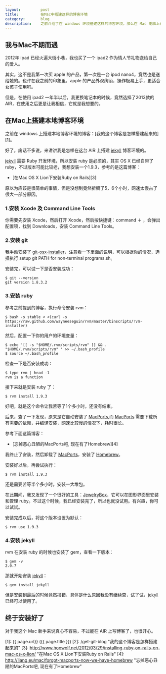 ```yaml
---
layout:         post
title:          在Mac中搭建这样的博客环境
category:       blog
description:    之前介绍了在 windows 环境搭建这样的博客环境，那么在 Mac 电脑上该怎么做呢？
---
```


## 我与Mac不期而遇

2012年 ipad 已经火遍大街小巷，我也买了一个 ipad2 作为情人节礼物送给自己的爱人。

其实，这不是我第一次买 apple 的产品，第一次是一台 ipod nano4，竟然也是送给她的。也许在我之前的印象里，apple 的产品外观绚丽，操作极易上手，更适合女孩子使用吧。

但是，在使用 ipad2 一年半以后，我更换笔记本的时候，竟然选择了2013款的 AIR，在使用之后更是让我相信，它就是我想要的。

## 在Mac上搭建本地博客环境

之前在 windows 上搭建本地博客环境的博客：[我的这个博客是怎样搭建起来的][1]。

好了，废话不多说，来讲讲我是怎样在这台 AIR 上搭建 [jekyll][] 博客环境的。

[jekyll][] 需要 Ruby 开发环境，所以安装 ruby 是必须的，其实 OS X 已经自带了ruby，不过版本可能比较老，我想安装一个1.9.3，参考的是这篇博客：

* [在Mac OS X Lion下安装Ruby on Rails][3]

原以为应该是很简单的事情，但是没想到竟然折腾了5，6个小时，网速太慢占了很大一部分原因。

### 1.安装 Xcode 及 Command Line Tools

你需要先安装 Xcode，然后打开 Xcode，然后按快捷键：command ＋ ，会弹出配置项，找到  Downloads，安装 Command Line Tools。

### 2.安装 git

我手动安装了 [git-osx-installer][]，注意看一下里面的说明，可以根据你的情况，选择执行 setup git PATH for non-terminal programs.sh。

安装完，可以试一下是否安装成功：

    $ git --version
    git version 1.8.3.2

### 3.安装 ruby

参考之前提到的博客，执行命令安装 rvm：

	$ bash -s stable < <(curl -s https://raw.github.com/wayneeseguin/rvm/master/binscripts/rvm-installer)

然后，配置一下你的用户的环境变量：

	$ echo '[[ -s "$HOME/.rvm/scripts/rvm" ]] && . "$HOME/.rvm/scripts/rvm" ' >> ~/.bash_profile
	$ source ~/.bash_profile
	
检查一下是否安装成功：

	$ type rvm | head -1
	rvm is a function
	
接下来就是安装 ruby 了：

	$ rvm install 1.9.3

好吧，就是这个命令让我苦等了1个多小时，还没有结束。

后来，查了一下发现，原来是它自动安装了 [MacPorts][],而 [MacPorts][] 需要下载所有需要的依赖，并编译安装，网速比较慢的情况下，耗时很长。

参考下面这篇博客：

* [忘掉恶心丑陋的MacPorts吧, 现在有了Homebrew][4]

我终止了安装，然后卸载了 [MacPorts][]，安装了 [Homebrew][]。

安装好以后，再尝试执行：

	$ rvm install 1.9.3

还是需要苦等半个多小时，安装一大堆包。

在此期间，我又发现了一个很好的工具：[JewelryBox][]，它可以在图形界面里安装和管理 ruby。不过这个时候，我已经安装完了，所以也就没试用。有兴趣，你可以试试。

安装完成以后，将这个版本设置为默认：

	$ rvm use 1.9.3

### 4.安装 jekyll 

rvm 在安装 ruby 的时候也安装了 gem，查看一下版本：

	$ gem -v
	2.0.7

那就开始安装 [jekyll][]：

	$ gem install jekyll
	
但是安装到最后的时候竟然报错，具体是什么原因我没有继续查，试了试，[jekyll][] 已经可以使用了。

## 终于安装好了

对于我这个 Mac 新手来说真心不容易，不过能在 AIR 上写博客了，也很开心。

[jekyll]:       http://jekyllrb.com/                                    "jekyll"
[git-osx-installer]:       https://code.google.com/p/git-osx-installer/                                     "git-osx-installer"
[MacPorts]:       http://www.macports.org/install.php                                     "MacPorts"
[Homebrew]:       http://brew.sh/                                     "Homebrew"
[JewelryBox]:       http://jewelrybox.unfiniti.com］/                                     "JewelryBox"
[1]:            {{ page.url}}                                           ({{ page.title }})
[2]:            /get-git-blog             "我的这个博客是怎样搭建起来的"
[3]:				http://www.hoowolf.net/2012/03/29/installing-ruby-on-rails-on-mac-os-x-lion/	"在Mac OS X Lion下安装Ruby on Rails"
[4]:            http://liang.eu/mac/forgot-macports-now-we-have-homebrew             "忘掉恶心丑陋的MacPorts吧, 现在有了Homebrew"